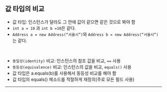 ## 값 타입의 비교
- 값 타입: 인스턴스가 달라도 그 안에 값이 같으면 같은 것으로 봐야 함
- `int a = 10` 과 `int b =10`은 같다.
- `Address a = new Address(“서울시”)`와 `Address b = new Address(“서울시”)`는 같다.

<br>

- `동일성(identity)` 비교: 인스턴스의 참조 값을 비교, `==` 사용
- `동등성(equivalence)` 비교: 인스턴스의 값을 비교, `equals()` 사용
- 값 타입은 a.equals(b)를 사용해서 동등성 비교를 해야 함
- 값 타입의 equals() 메소드를 적절하게 재정의(주로 모든 필드 사용)

---
